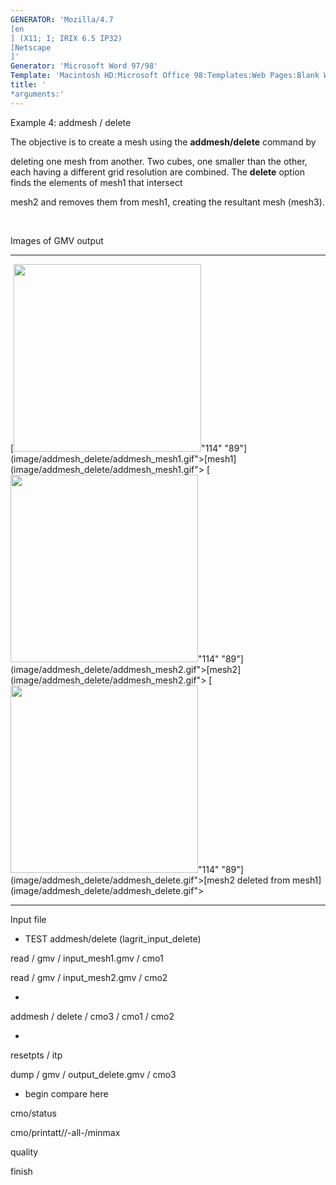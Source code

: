 ```yaml
---
GENERATOR: 'Mozilla/4.7 
[en
] (X11; I; IRIX 6.5 IP32) 
[Netscape
]'
Generator: 'Microsoft Word 97/98'
Template: 'Macintosh HD:Microsoft Office 98:Templates:Web Pages:Blank Web Page'
title: '
*arguments:'
---
```


 Example 4: addmesh / delete

  The objective is to create a mesh using the **addmesh/delete**
  command by

  deleting one mesh from another.
  Two cubes, one smaller than the other, each having a different grid
  resolution are combined. The **delete** option finds the elements of
  mesh1 that intersect

  mesh2 and removes them from mesh1, creating the resultant mesh
  (mesh3).

  

 Images of GMV output

   ------------------------------------------------------------------------------------------------------------------------------------------------------------------ ------------------------------------------------------------------------------------------------------------------------------------------------------------------ ----------------------------------------------------------------------------------------------------------------------------------------------------------------------------------------
   [<img height="300" width="300" src="/assets/images/addmesh_delete/addmesh_mesh1_tn.gif">"114" "89"](image/addmesh_delete/addmesh_mesh1.gif">[mesh1](image/addmesh_delete/addmesh_mesh1.gif">   [<img height="300" width="300" src="/assets/images/addmesh_delete/addmesh_mesh2_tn.gif">"114" "89"](image/addmesh_delete/addmesh_mesh2.gif">[mesh2](image/addmesh_delete/addmesh_mesh2.gif">   [<img height="300" width="300" src="/assets/images/addmesh_delete/addmesh_delete_tn.gif">"114" "89"](image/addmesh_delete/addmesh_delete.gif">[mesh2 deleted from mesh1](image/addmesh_delete/addmesh_delete.gif">
   ------------------------------------------------------------------------------------------------------------------------------------------------------------------ ------------------------------------------------------------------------------------------------------------------------------------------------------------------ ----------------------------------------------------------------------------------------------------------------------------------------------------------------------------------------

 Input file

 
* TEST addmesh/delete (lagrit\_input\_delete)

 read / gmv / input\_mesh1.gmv / cmo1

 read / gmv / input\_mesh2.gmv / cmo2

 
*

 addmesh / delete / cmo3 / cmo1 / cmo2

 
*

 resetpts / itp

 dump / gmv / output\_delete.gmv / cmo3

 
* begin compare here

 cmo/status

 cmo/printatt//-all-/minmax

 quality

 finish
